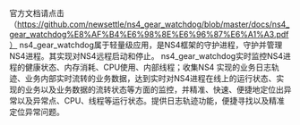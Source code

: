  官方文档请点击
 （https://github.com/newsettle/ns4_gear_watchdog/blob/master/docs/ns4_gear_watchdog%E8%AF%B4%E6%98%8E%E6%96%87%E6%A1%A3.pdf）
 ns4_gear_watchdog属于轻量级应用，是NS4框架的守护进程，守护并管理NS4进程。其实现对NS4远程启动和停止。
 ns4_gear_watchdog实时监控NS4进程的健康状态、内存消耗、CPU使用、内部线程；收集NS4 实现的业务日志轨迹、业务内部实时流转的业务数据，达到实时对NS4进程在线上的运行状态、实现的业务以及业务数据的流转状态等方面的监控，并精准、快速、便捷地定位出异常以及异常点、CPU、线程等运行状态。提供日志轨迹功能，便捷寻找以及精准定位异常问题。
